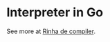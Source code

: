 # Interpreter in Go

See more at [Rinha de compiler](https://github.com/aripiprazole/rinha-de-compiler).